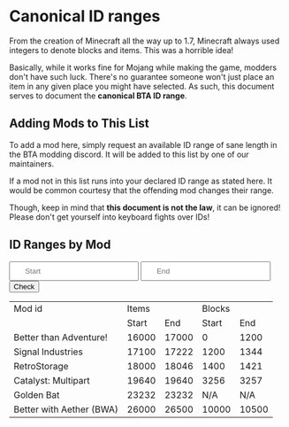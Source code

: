 # Canonical ID ranges

From the creation of Minecraft all the way up to 1.7, Minecraft always used integers to denote blocks and items. This was a horrible idea! 

Basically, while it works fine for Mojang while making the game, modders don't have such luck. 
There's no guarantee someone won't just place an item in any given place you might have selected.
As such, this document serves to document the **canonical BTA ID range**.

## Adding Mods to This List

To add a mod here, simply request an available ID range of sane length in the BTA modding discord. 
It will be added to this list by one of our maintainers.

If a mod not in this list runs into your declared ID range as stated here.
It would be common courtesy that the offending mod changes their range.

Though, keep in mind that **this document is not the law**, it can be ignored!
Please don't get yourself into keyboard fights over IDs!

## ID Ranges by Mod

<div>
<input style="padding: .625em 2em" type="number" placeholder="Start" id="ID_CHECK_START">
<input style="padding: .625em 2em" type="number" placeholder="End"   id="ID_CHECK_END">
<button class="md-button md-button--primary" id="ID_CHECK_BUTTON">Check </button>
</div>

<p id="ID_CHECK_RESULT"></p>

<script defer src="../assets/checkIDRange.js"></script>

<table id="ID_TABLE"> 
    <tr>
        <td>Mod id</td> 
        <td colspan="2">Items</td>
        <td colspan="2">Blocks</td>
    </tr> 
    <tr>
        <td></td>
        <td>Start</td> <td>End</td>
        <td>Start</td> <td>End</td>
    </tr> 
    <tr><td>Better than Adventure!</td> <td>16000</td> <td>17000</td> <td>0</td> <td>1200</td></tr>
    <tr><td>Signal Industries</td> <td>17100</td> <td>17222</td> <td>1200</td> <td>1344</td></tr>
    <tr><td>RetroStorage</td> <td>18000</td> <td>18046</td> <td>1400</td> <td>1421</td></tr>
    <tr><td>Catalyst: Multipart</td> <td>19640</td> <td>19640</td> <td>3256</td> <td>3257</td></tr>
    <tr><td>Golden Bat</td> <td>23232</td> <td>23232</td> <td>N/A</td> <td>N/A</td></tr>
    <tr><td>Better with Aether (BWA)</td> <td>26000</td> <td>26500</td> <td>10000</td> <td>10500</td></tr>
</table>

